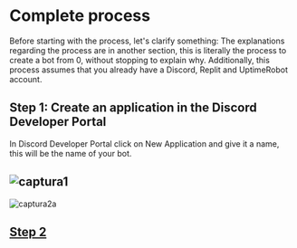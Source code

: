 # Complete process

Before starting with the process, let's clarify something: The explanations regarding the process are in another section, this is literally the process to create a bot from 0, without stopping to explain why. Additionally, this process assumes that you already have a Discord, Replit and UptimeRobot account.

## Step 1: Create an application in the Discord Developer Portal

In Discord Developer Portal click on New Application and give it a name, this will be the name of your bot.

![captura1](https://github.com/VictorFloresJuarez/Workshop-Bots-on-Discord/blob/main/Resources/captura1.png?raw=true)
----------------------------------------------------------------------------------------------------------------------
![captura2](https://github.com/VictorFloresJuarez/Workshop-Bots-on-Discord/blob/main/Resources/captura2.1.png?raw=true)a


## [Step 2](https://github.com/VictorFloresJuarez/Workshop-Bots-on-Discord/blob/main/Sections/Creation%20process/%3EStep2%2B%2B%2B/Step2.md)
